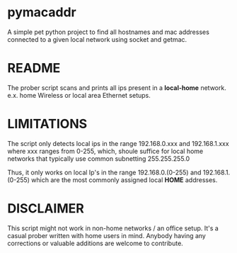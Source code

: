 # pymacaddr
A simple pet python project to find all hostnames and mac addresses connected to a given local network using socket and getmac.

# README
The prober script scans and prints all ips present in a <b>local-home</b> network. e.x. home Wireless or local area Ethernet setups.

# LIMITATIONS
The script only detects local ips in the range 192.168.0.xxx and 192.168.1.xxx where xxx ranges from 0-255, which, shoule suffice for local home networks that typically use common subnetting  255.255.255.0

Thus, it only works on local Ip's in the range 192.168.0.(0-255) and 192.168.1.(0-255) which are the most commonly assigned local <b>HOME</b> addresses.
  
# DISCLAIMER
This script might not work in non-home networks / an office setup. It's a casual prober written with home users in mind.
Anybody having any corrections or valuable additions are welcome to contribute.
